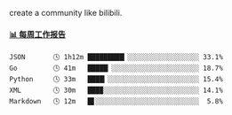 create a community like bilibili.

<!-- waka-box start -->
#### <a href="https://gist.github.com/9f8118785e2d128d746db5f61b0e0a2a" target="_blank">📊 每周工作报告</a>
```text
JSON       🕓 1h12m █████████▎░░░░░░░░░░░░░░░░░░ 33.1%
Go         🕓 41m   █████▏░░░░░░░░░░░░░░░░░░░░░░ 18.7%
Python     🕓 33m   ████▎░░░░░░░░░░░░░░░░░░░░░░░ 15.4%
XML        🕓 30m   ███▉░░░░░░░░░░░░░░░░░░░░░░░░ 14.1%
Markdown   🕓 12m   █▋░░░░░░░░░░░░░░░░░░░░░░░░░░  5.8%
```
<!-- Powered by https://github.com/journey-ad/waka-box-go . -->
<!-- waka-box end -->
